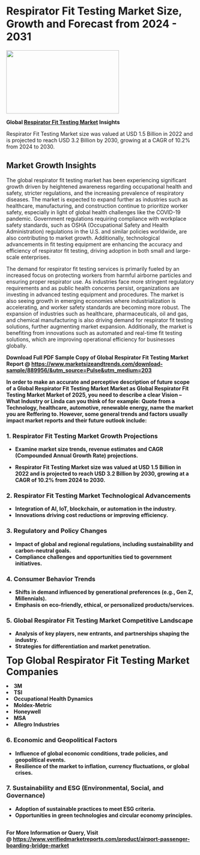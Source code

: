 <H1>Respirator Fit Testing Market Size, Growth and Forecast from 2024 - 2031</H1><img class="aligncenter size-medium wp-image-584254" src="https://thirdeyenews.in/wp-content/uploads/2024/09/Global-Market-Research-300x168.jpeg" alt="" width="300" height="168" /><p><strong>Global&nbsp;<a href="https://www.marketsizeandtrends.com/download-sample/889956/&amp;utm_source=Pulse&amp;utm_medium=203">Respirator Fit Testing Market</a> Insights</strong></p><p>Respirator Fit Testing Market size was valued at USD 1.5 Billion in 2022 and is projected to reach USD 3.2 Billion by 2030, growing at a CAGR of 10.2% from 2024 to 2030.</p><p><h2>Market Growth Insights</h2> <p>The global respirator fit testing market has been experiencing significant growth driven by heightened awareness regarding occupational health and safety, stricter regulations, and the increasing prevalence of respiratory diseases. The market is expected to expand further as industries such as healthcare, manufacturing, and construction continue to prioritize worker safety, especially in light of global health challenges like the COVID-19 pandemic. Government regulations requiring compliance with workplace safety standards, such as OSHA (Occupational Safety and Health Administration) regulations in the U.S. and similar policies worldwide, are also contributing to market growth. Additionally, technological advancements in fit testing equipment are enhancing the accuracy and efficiency of respirator fit testing, driving adoption in both small and large-scale enterprises.</p> <p><strong></strong></p> <p>The demand for respirator fit testing services is primarily fueled by an increased focus on protecting workers from harmful airborne particles and ensuring proper respirator use. As industries face more stringent regulatory requirements and as public health concerns persist, organizations are investing in advanced testing equipment and procedures. The market is also seeing growth in emerging economies where industrialization is accelerating, and worker safety standards are becoming more robust. The expansion of industries such as healthcare, pharmaceuticals, oil and gas, and chemical manufacturing is also driving demand for respirator fit testing solutions, further augmenting market expansion. Additionally, the market is benefiting from innovations such as automated and real-time fit testing solutions, which are improving operational efficiency for businesses globally.</p> <p><strong></p><p><span class=""><strong>Download Full PDF Sample Copy of Global Respirator Fit Testing Market Report</strong> @ <a href="https://www.marketsizeandtrends.com/download-sample/889956/&amp;utm_source=Pulse&amp;utm_medium=203" target="_blank">https://www.marketsizeandtrends.com/download-sample/889956/&amp;utm_source=Pulse&amp;utm_medium=203</a></span></p><p>In order to make an accurate and perceptive description of future scope of a Global&nbsp;Respirator Fit Testing Market Market as Global&nbsp;Respirator Fit Testing Market Market of 2025, you need to describe a clear Vision &ndash; What Industry or Linda can you think of for example: Quote from a Technology, healthcare, automotive, renewable energy, name the market you are Reffering to. However, some general trends and factors usually impact market reports and their future outlook include:</p><h3>1.&nbsp;<strong>Respirator Fit Testing Market Growth Projections</strong></h3><ul><li>Examine market size trends, revenue estimates and CAGR (Compounded Annual Growth Rate) projections.</li><li><p>Respirator Fit Testing Market size was valued at USD 1.5 Billion in 2022 and is projected to reach USD 3.2 Billion by 2030, growing at a CAGR of 10.2% from 2024 to 2030.</p></li></ul><h3>2.&nbsp;<strong>Respirator Fit Testing Market Technological Advancements</strong></h3><ul><li>Integration of AI, IoT, blockchain, or automation in the industry.</li><li>Innovations driving cost reductions or improving efficiency.</li></ul><h3>3.&nbsp;<strong>Regulatory and Policy Changes</strong></h3><ul><li>Impact of global and regional regulations, including sustainability and carbon-neutral goals.</li><li>Compliance challenges and opportunities tied to government initiatives.</li></ul><h3>4.&nbsp;<strong>Consumer Behavior Trends</strong></h3><ul><li>Shifts in demand influenced by generational preferences (e.g., Gen Z, Millennials).</li><li>Emphasis on eco-friendly, ethical, or personalized products/services.</li></ul><h3>5.&nbsp;<strong>Global Respirator Fit Testing Market Competitive Landscape</strong></h3><ul><li>Analysis of key players, new entrants, and partnerships shaping the industry.</li><li>Strategies for differentiation and market penetration.</li></ul><p data-pm-slice="1 1 []"><span style="color: inherit; font-family: inherit; font-size: 25px;">Top Global Respirator Fit Testing Market Companies</span></p><div class="" data-test-id=""><p><li>3M</li><li> TSI</li><li> Occupational Health Dynamics</li><li> Moldex-Metric</li><li> Honeywell</li><li> MSA</li><li> Allegro Industries</li></p></div><h3>6.&nbsp;<strong>Economic and Geopolitical Factors</strong></h3><ul><li>Influence of global economic conditions, trade policies, and geopolitical events.</li><li>Resilience of the market to inflation, currency fluctuations, or global crises.</li></ul><h3>7.&nbsp;<strong>Sustainability and ESG (Environmental, Social, and Governance)</strong></h3><ul><li>Adoption of sustainable practices to meet ESG criteria.</li><li>Opportunities in green technologies and circular economy principles.</li></ul><h2><strong style="font-size: 14px;">For More Information or Query, Visit @&nbsp;</strong><a style="background-color: #ffffff; font-size: 14px;" href="https://www.marketsizeandtrends.com/report/respirator-fit-testing-market-/" target="_blank">https://www.verifiedmarketreports.com/product/airport-passenger-boarding-bridge-market</a></h2>
